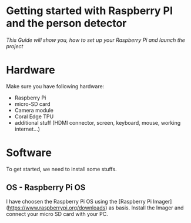 # Getting started with Raspberry PI and the person detector
###### This Guide will show you, how to set up your Raspberry Pi and launch the project

# Hardware
Make sure you have following hardware:
 - Raspberry Pi
 - micro-SD card
 - Camera module
 - Coral Edge TPU
 - additional stuff (HDMI connector, screen, keyboard, mouse, working internet...)
 
# Software
To get started, we need to install some stuffs.
 
## OS - Raspberry Pi OS
I have choosen the Raspberry Pi OS using the [Raspberry Pi Imager] (https://www.raspberrypi.org/downloads) as basis. Install the Imager and connect your micro SD card with your PC. 
